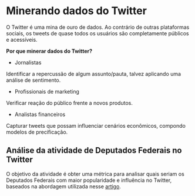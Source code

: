 # Minerando dados do Twitter
O Twitter é uma mina de ouro de dados. Ao contrário de outras plataformas sociais, os tweets de quase todos os usuários são completamente públicos e acessíveis. 

**Por que minerar dados do Twitter?**

* Jornalistas

Identificar a repercussão de algum assunto/pauta, talvez aplicando uma análise de sentimento. 

* Profissionais de marketing

Verificar reação do público frente a novos produtos.

* Analistas financeiros

Capturar tweets que possam influenciar cenários econômicos, compondo modelos de precificação.

## Análise da atividade de Deputados Federais no Twitter

O objetivo da atividade é obter uma métrica para analisar quais seriam os Deputados Federais com maior popularidade e influência no Twitter, baseados na abordagem utilizada nesse [artigo](https://towardsdatascience.com/twitter-data-mining-measuring-users-influence-ef76c9badfc0).
